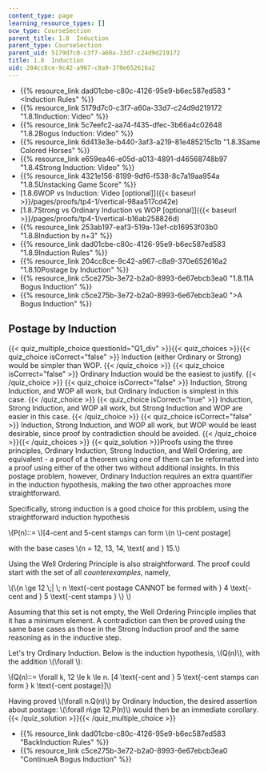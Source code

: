 ```yaml
---
content_type: page
learning_resource_types: []
ocw_type: CourseSection
parent_title: 1.8  Induction
parent_type: CourseSection
parent_uid: 5179d7c0-c3f7-a60a-33d7-c24d9d219172
title: 1.8  Induction
uid: 204cc8ce-9c42-a967-c8a9-370e652616a2
---
```


*   {{% resource_link dad01cbe-c80c-4126-95e9-b6ec587ed583 "\<Induction Rules" %}}
*   {{% resource_link 5179d7c0-c3f7-a60a-33d7-c24d9d219172 "1.8.1Induction: Video" %}}
*   {{% resource_link 5c7eefc2-aa74-f435-dfec-3b66a4c02648 "1.8.2Bogus Induction: Video" %}}
*   {{% resource_link 6d413e3e-b440-3af3-a219-81e485215c1b "1.8.3Same Colored Horses" %}}
*   {{% resource_link e659ea46-e05d-a013-4891-d46568748b97 "1.8.4Strong Induction: Video" %}}
*   {{% resource_link 4321e156-8199-9df6-f538-8c7a19aa954a "1.8.5Unstacking Game Score" %}}
*   [1.8.6WOP vs Induction: Video \[optional\]]({{< baseurl >}}/pages/proofs/tp4-1/vertical-98aa517cd42e)
*   [1.8.7Strong vs Ordinary Induction vs WOP \[optional\]]({{< baseurl >}}/pages/proofs/tp4-1/vertical-b16ab258826d)
*   {{% resource_link 253ab197-eaf3-519a-13ef-cb16953f03b0 "1.8.8Induction by n+3" %}}
*   {{% resource_link dad01cbe-c80c-4126-95e9-b6ec587ed583 "1.8.9Induction Rules" %}}
*   {{% resource_link 204cc8ce-9c42-a967-c8a9-370e652616a2 "1.8.10Postage by Induction" %}}
*   {{% resource_link c5ce275b-3e72-b2a0-8993-6e67ebcb3ea0 "1.8.11A Bogus Induction" %}}
*   {{% resource_link c5ce275b-3e72-b2a0-8993-6e67ebcb3ea0 "\>A Bogus Induction" %}}

Postage by Induction
--------------------

  
{{< quiz_multiple_choice questionId="Q1_div" >}}{{< quiz_choices >}}{{< quiz_choice isCorrect="false" >}}&nbsp;Induction (either Ordinary or Strong) would be simpler than WOP.&nbsp;{{< /quiz_choice >}}
{{< quiz_choice isCorrect="false" >}}&nbsp;Ordinary Induction would be the easiest to justify.&nbsp;{{< /quiz_choice >}}
{{< quiz_choice isCorrect="false" >}}&nbsp;Induction, Strong Induction, and WOP all work, but Ordinary Induction is simplest in this case.&nbsp;{{< /quiz_choice >}}
{{< quiz_choice isCorrect="true" >}}&nbsp;Induction, Strong Induction, and WOP all work, but Strong Induction and WOP are easier in this case.&nbsp;{{< /quiz_choice >}}
{{< quiz_choice isCorrect="false" >}}&nbsp;Induction, Strong Induction, and WOP all work, but WOP would be least desirable, since proof by contradiction should be avoided.&nbsp;{{< /quiz_choice >}}{{< /quiz_choices >}}
{{< quiz_solution >}}Proofs using the three principles, Ordinary Induction, Strong Induction, and Well Ordering, are equivalent - a proof of a theorem using one of them can be reformatted into a proof using either of the other two without additional insights. In this postage problem, however, Ordinary Induction requires an extra quantifier in the induction hypothesis, making the two other approaches more straightforward.

Specifically, strong induction is a good choice for this problem, using the straightforward induction hypothesis

\\(P(n)::= \\)\[4-cent and 5-cent stamps can form \\(n \\)-cent postage\]

with the base cases \\(n = 12, 13, 14, \\text{ and } 15.\\)

Using the Well Ordering Principle is also straightforward. The proof could start with the set of all _counterexamples_, namely,

\\(\\{n \\ge 12 \\;| \\; n \\text{-cent postage CANNOT be formed with } 4 \\text{-cent and } 5 \\text{-cent stamps } \\} \\)

Assuming that this set is not empty, the Well Ordering Principle implies that it has a minimum element. A contradiction can then be proved using the same base cases as those in the Strong Induction proof and the same reasoning as in the inductive step.

Let's try Ordinary Induction. Below is the induction hypothesis, \\(Q(n)\\), with the addition \\(\\forall \\):

\\(Q(n)::= \\forall k, 12 \\le k \\le n. \[4 \\text{-cent and } 5 \\text{-cent stamps can form } k \\text{-cent postage}\]\\)

Having proved \\(\\forall n.Q(n)\\) by Ordinary Induction, the desired assertion about postage: \\(\\forall n\\ge 12.P(n)\\) would then be an immediate corollary.{{< /quiz_solution >}}{{< /quiz_multiple_choice >}}

*   {{% resource_link dad01cbe-c80c-4126-95e9-b6ec587ed583 "BackInduction Rules" %}}
*   {{% resource_link c5ce275b-3e72-b2a0-8993-6e67ebcb3ea0 "ContinueA Bogus Induction" %}}